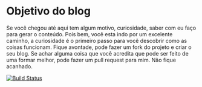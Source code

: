 Objetivo do blog
================

Se você chegou até aqui tem algum motivo, curiosidade, saber com eu faço para gerar o conteúdo.
Pois bem, você esta indo por um excelente caminho, a curiosidade é o primeiro passo para você descobrir como
as coisas funcionam. Fique avontade, pode fazer um fork do projeto e criar o seu blog. Se achar alguma coisa
que você acredita que pode ser feito de uma formar melhor, pode fazer um pull request para mim. Não fique acanhado.

[![Build Status](https://travis-ci.org/riquellopes/riquellopes.github.io.svg?branch=master)](https://travis-ci.org/riquellopes/riquellopes.github.io)
